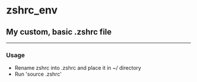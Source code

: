 # zshrc_env
## My custom, basic .zshrc file

---

### Usage

- Rename zshrc into .zshrc and place it in ~/ directory
- Run 'source .zshrc'